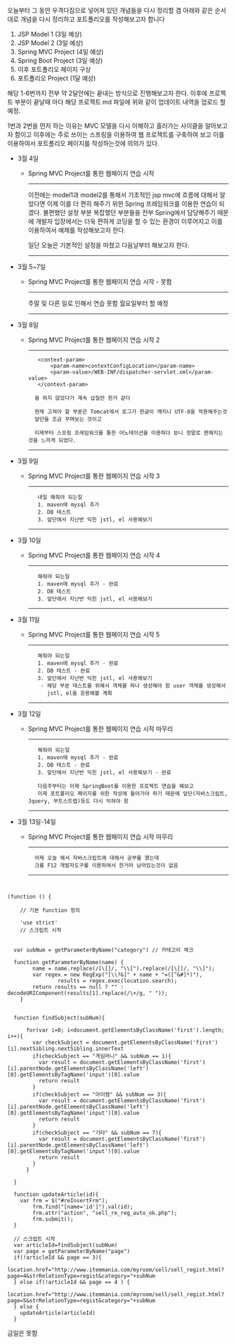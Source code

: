 오늘부터 그 동안 우격다짐으로 넣어져 있던 개념들을 다시 정리할 겸
아래와 같은 순서대로 개념을 다시 정리하고 포트폴리오를 작성해보고자 합니다

1. JSP Model 1 (3일 예상)
2. JSP Model 2 (3일 예상)
3. Spring MVC Project (4일 예상)
4. Spring Boot Project (3일 예상)
5. 이후 포트폴리오 페이지 구상
6. 포트폴리오 Project (1달 예상)


해당 1-6번까지 전부 약 2달안에는 끝내는 방식으로 진행해보고자 한다.
이후에 프로젝트 부분이 끝날때 마다 해당 프로젝트 md 파일에 위와 같이 업데이트 내역을 업로드 할 예정.

1번과 2번을 먼저 하는 이유는 MVC 모델을 다시 이해하고 흘러가는 사이클을 알아보고자 함이고
이후에는 주로 쓰이는 스프링을 이용하여 웹 프로젝트를 구축하여 보고
이를 이용하여서 포트폴리오 페이지를 작성하는것에 의의가 있다.


* 3월 4일
    * Spring MVC Project를 통한 웹페이지 연습 시작
         ***
         
         이전에는 model1과 model2를 통해서 기초적인 jsp mvc에 흐름에 대해서 알았다면
         이제 이를 더 편히 해주기 위한 Spring 프레임워크를 이용한 연습이 되겠다.
         불편했던 설정 부분 복잡했던 부분들을 전부 Spring에서 담당해주기 때문에
         개발자 입장에서는 더욱 편하게 코딩을 할 수 있는 환경이 이루어지고
         이를 이용하여서 예제를 작성해보고자 한다.
         
         일단 오늘은 기본적인 설정을 마쳤고 다음날부터 해보고자 한다.        
         
         ***
     
* 3월 5~7일
    * Spring MVC Project를 통한 웹페이지 연습 시작 - 못함
         ***
         
         주말 및 다른 일로 인해서 연습 못함 월요일부터 할 예정      
         
         ***
         
* 3월 8일
    * Spring MVC Project를 통한 웹페이지 연습 시작 2
         ***
         
             <context-param>
                 <param-name>contextConfigLocation</param-name>
                 <param-value>/WEB-INF/dispatcher-servlet.xml</param-value>
             </context-param>
             
            을 하지 않았다가 계속 삽질만 한거 같다
            
            현재 고쳐야 할 부분은 Tomcat에서 로그가 한글이 깨지니 UTF-8을 적용해주는것
            앞단을 조금 꾸며보는 것이고
            
            이제부터 스프링 프레임워크를 통한 어노테이션을 이용하다 보니 정말로 편해지는 것을 느끼게 되었다.     
         
         ***
         
         
* 3월 9일
    * Spring MVC Project를 통한 웹페이지 연습 시작 3
         ***
         
             내일 해줘야 되는일
             1. maven에 mysql 추가
             2. DB 테스트
             3. 앞단에서 지난번 익힌 jstl, el 사용해보기
         
         ***
         
* 3월 10일
    * Spring MVC Project를 통한 웹페이지 연습 시작 4
         ***
         
             해줘야 되는일
             1. maven에 mysql 추가 - 완료
             2. DB 테스트
             3. 앞단에서 지난번 익힌 jstl, el 사용해보기
         
         ***
         
         
* 3월 11일
    * Spring MVC Project를 통한 웹페이지 연습 시작 5
         ***
         
             해줘야 되는일
             1. maven에 mysql 추가 - 완료
             2. DB 테스트 - 완료
             3. 앞단에서 지난번 익힌 jstl, el 사용해보기
              - 해당 부분 테스트를 위해서 객체를 하나 생성해야 함 user 객체를 생성해서
                jstl, el을 응용해볼 계획
         ***
         
         
* 3월 12일
    * Spring MVC Project를 통한 웹페이지 연습 시작 마무리
         ***
         
             해줘야 되는일
             1. maven에 mysql 추가 - 완료
             2. DB 테스트 - 완료
             3. 앞단에서 지난번 익힌 jstl, el 사용해보기 - 완료
             
             다음주부터는 이제 SpringBoot를 이용한 프로젝트 연습을 해보고
             이제 포트폴리오 페이지를 위한 작성에 들어가야 하기 때문에 앞단(자바스크립트, Jquery, 부트스트랩)등도 다시 익혀야 함
         ***
         
* 3월 13일-14일
    * Spring MVC Project를 통한 웹페이지 연습 시작 마무리
         ***
         
            어제 오늘 해서 자바스크립트에 대해서 공부를 했는데
            크롬 F12 개발자도구를 이용하여서 한거라 남아있는것이 없음
            
         ***
         
```

      
(function () {

    // 기본 function 정의

    'use strict'
    // 스크립트 시작
    
  
  var subNum = getParameterByName("category") // 카테고리 체크
  
  function getParameterByName(name) {
        name = name.replace(/[\[]/, "\\[").replace(/[\]]/, "\\]");
        var regex = new RegExp("[\\?&]" + name + "=([^&#]*)"),
                results = regex.exec(location.search);
        return results == null ? "" : decodeURIComponent(results[1].replace(/\+/g, " "));
    }
  

  function findSubject(subNum){
    
      for(var i=0; i<document.getElementsByClassName('first').length; i++){
        var checkSubject = document.getElementsByClassName('first')[i].nextSibling.nextSibling.innerText
        if(checkSubject == "게임머니" && subNum == 1){
          var result = document.getElementsByClassName('first')[i].parentNode.getElementsByClassName('left')[0].getElementsByTagName('input')[0].value
          return result
        }
        if(checkSubject == "아이템" && subNum == 3){
          var result = document.getElementsByClassName('first')[i].parentNode.getElementsByClassName('left')[0].getElementsByTagName('input')[0].value
          return result
        }
        if(checkSubject == "기타" && subNum == 7){
          var result = document.getElementsByClassName('first')[i].parentNode.getElementsByClassName('left')[0].getElementsByTagName('input')[0].value
          return result
        }
      }
    
  }
  
  function updateArticle(id){
    var frm = $("#reInsertFrm");
		frm.find("[name='id']").val(id);
		frm.attr("action", "sell_re_reg_auto_ok.php");
		frm.submit();
  }
  
  // 스크립트 시작
  var articleId=findSubject(subNum)
  var page = getParameterByName("page")
  if(!articleId && page == 3){
    location.href="http://www.itemmania.com/myroom/sell/sell_regist.html?page=4&strRelationType=regist&category="+subNum
  } else if(!articleId && page == 4 ) {
    location.href="http://www.itemmania.com/myroom/sell/sell_regist.html?page=5&strRelationType=regist&category="+subNum
  } else {
    updateArticle(articleId)
  }

```

금일은 못함